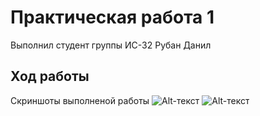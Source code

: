 # Практическая работа 1
Выполнил студент группы ИС-32 Рубан Данил
## Ход работы 
Скриншоты выполненой работы
![Alt-текст](https://i.imgur.com/B5JcJRt.png)
![Alt-текст](https://i.imgur.com/J7FIxp4.png)


